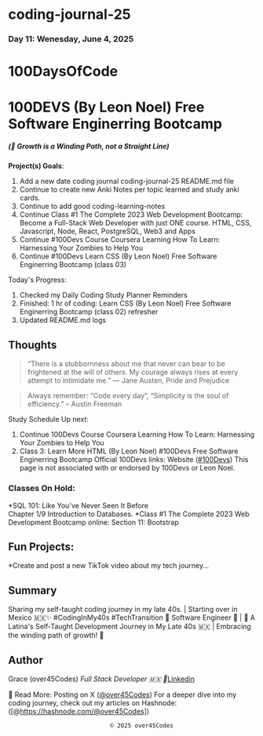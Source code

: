 # coding-journal-25

### Day 11: Wenesday, June 4, 2025

# 100DaysOfCode 
# 100DEVS (By Leon Noel) Free Software Enginerring Bootcamp

##### (🌱 Growth is a Winding Path, not a Straight Line)

**Project(s) Goals**:

1. Add a new date coding journal coding-journal-25 README.md file
2. Continue to create new Anki Notes per topic learned and study anki cards. 
3. Continue to add good coding-learning-notes
4. Continue Class #1 The Complete 2023 Web Development Bootcamp: Become a Full-Stack Web Developer with just ONE course. HTML, CSS, Javascript, Node, React, PostgreSQL, Web3 and Apps
5. Continue #100Devs Course Coursera Learning How To Learn: Harnessing Your Zombies to Help You
6. Continue #100Devs Learn CSS (By Leon Noel) Free Software Enginerring Bootcamp (class 03)

Today's Progress:

1. Checked my Daily Coding Study Planner Reminders
2. Finished: 1 hr of coding: Learn CSS (By Leon Noel) Free Software Enginerring Bootcamp (class 02) refresher
3. Updated README.md logs


## Thoughts

> “There is a stubbornness about me that never can bear to be frightened at the will of others. My courage always rises at every attempt to intimidate me.” ― Jane Austen, Pride and Prejudice

> Always remember: “Code every day”, “Simplicity is the soul of efficiency.” – Austin Freeman

Study Schedule Up next:

1. Continue 100Devs Course Coursera Learning How To Learn: Harnessing Your Zombies to Help You
2. Class 3: Learn More HTML (By Leon Noel) #100Devs Free Software Enginerring Bootcamp
Official 100Devs links: Website ([#100Devs](https://leonnoel.com/100devs/)) 
This page is not associated with or endorsed by 100Devs or Leon Noel.

### Classes On Hold: 
*SQL 101: Like You’ve Never Seen It Before  
Chapter 1/9 Introduction to Databases. 
*Class #1 The Complete 2023 Web Development Bootcamp online: Section 11: Bootstrap

## Fun Projects:
*Create and post a new TikTok video about my tech journey...

## Summary

Sharing my self-taught coding journey in my late 40s. | Starting over in Mexico 🇲🇽✨ #CodingInMy40s #TechTransition 🚀
Software Engineer 🚀 | 🌮 A Latina's Self-Taught Development Journey in My Late 40s 🇲🇽 | Embracing the winding path of growth! 🌱

## Author

Grace (over45Codes)  *Full Stack Developer 🇲🇽 💜*[Linkedin](https://www.linkedin.com/in/castanedagrace/)


📖 Read More:
Posting on X ([@over45Codes](https://x.com/over45Codes))
For a deeper dive into my coding journey, check out my articles on Hashnode:([@https://hashnode.com/@over45Codes])

                                 © 2025 over45Codes
